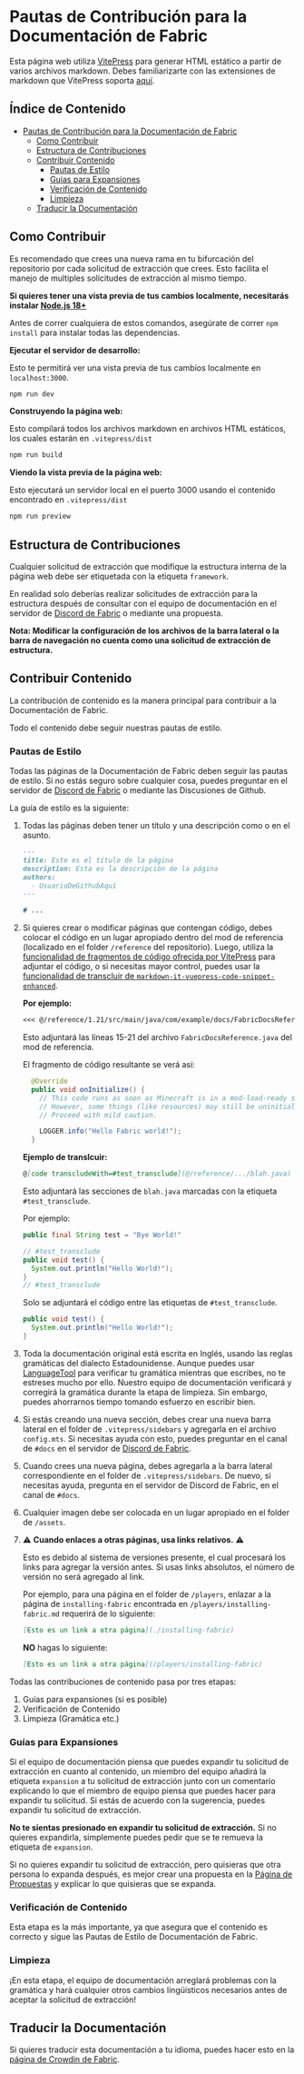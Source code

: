 # Pautas de Contribución para la Documentación de Fabric

Esta página web utiliza [VitePress](https://vitepress.dev/) para generar HTML estático a partir de varios archivos markdown. Debes familiarizarte con las extensiones de markdown que VitePress soporta [aquí](https://vitepress.dev/guide/markdown#features).

## Índice de Contenido

- [Pautas de Contribución para la Documentación de Fabric](#fabric-documentation-contribution-guidelines)
  - [Como Contribuir](#how-to-contribute)
  - [Estructura de Contribuciones](#contributing-framework)
  - [Contribuir Contenido](#contributing-content)
    - [Pautas de Estilo](#style-guidelines)
    - [Guias para Expansiones](#guidance-for-expansion)
    - [Verificación de Contenido](#content-verification)
    - [Limpieza](#cleanup)
  - [Traducir la Documentación](#translating-documentation)

## Como Contribuir

Es recomendado que crees una nueva rama en tu bifurcación del repositorio por cada solicitud de extracción que crees. Esto facilita el manejo de multiples solicitudes de extracción al mismo tiempo.

**Si quieres tener una vista previa de tus cambios localmente, necesitarás instalar [Node.js 18+](https://nodejs.org/en/)**

Antes de correr cualquiera de estos comandos, asegúrate de correr `npm install` para instalar todas las dependencias.

**Ejecutar el servidor de desarrollo:**

Esto te permitirá ver una vista previa de tus cambios localmente en `localhost:3000`.

```sh
npm run dev
```

**Construyendo la página web:**

Esto compilará todos los archivos markdown en archivos HTML estáticos, los cuales estarán en `.vitepress/dist`

```sh
npm run build
```

**Viendo la vista previa de la página web:**

Esto ejecutará un servidor local en el puerto 3000 usando el contenido encontrado en `.vitepress/dist`

```sh
npm run preview
```

## Estructura de Contribuciones

Cualquier solicitud de extracción que modifique la estructura interna de la página web debe ser etiquetada con la etiqueta `framework`.

En realidad solo deberías realizar solicitudes de extracción para la estructura después de consultar con el equipo de documentación en el servidor de [Discord de Fabric](https://discord.gg/v6v4pMv) o mediante una propuesta.

**Nota: Modificar la configuración de los archivos de la barra lateral o la barra de navegación no cuenta como una solicitud de extracción de estructura.**

## Contribuir Contenido

La contribución de contenido es la manera principal para contribuir a la Documentación de Fabric.

Todo el contenido debe seguir nuestras pautas de estilo.

### Pautas de Estilo

Todas las páginas de la Documentación de Fabric deben seguir las pautas de estilo. Si no estás seguro sobre cualquier cosa, puedes preguntar en el servidor de [Discord de Fabric](https://discord.gg/v6v4pMv) o mediante las Discusiones de Github.

La guía de estilo es la siguiente:

1. Todas las páginas deben tener un título y una descripción como o en el asunto.

   ```md
   ---
   title: Este es el título de la página
   description: Esta es la descripción de la página
   authors:
     - UsuarioDeGithubAquí
   ---

   # ...
   ```

2. Si quieres crear o modificar páginas que contengan código, debes colocar el código en un lugar apropiado dentro del mod de referencia (localizado en el folder `/reference` del repositorio). Luego, utiliza la [funcionalidad de fragmentos de código ofrecida por VitePress](https://vitepress.dev/guide/markdown#import-code-snippets) para adjuntar el código, o si necesitas mayor control, puedes usar la [funcionalidad de transcluir de `markdown-it-vuepress-code-snippet-enhanced`](https://github.com/fabioaanthony/markdown-it-vuepress-code-snippet-enhanced).

   **Por ejemplo:**

   ```md
   <<< @/reference/1.21/src/main/java/com/example/docs/FabricDocsReference.java{15-21 java}
   ```

   Esto adjuntará las líneas 15-21 del archivo `FabricDocsReference.java` del mod de referencia.

   El fragmento de código resultante se verá así:

   ```java
     @Override
     public void onInitialize() {
       // This code runs as soon as Minecraft is in a mod-load-ready state.
       // However, some things (like resources) may still be uninitialized.
       // Proceed with mild caution.

       LOGGER.info("Hello Fabric world!");
     }
   ```

   **Ejemplo de translcuir:**

   ```md
   @[code transcludeWith=#test_transclude](@/reference/.../blah.java)
   ```

   Esto adjuntará las secciones de `blah.java` marcadas con la etiqueta `#test_transclude`.

   Por ejemplo:

   ```java
   public final String test = "Bye World!"

   // #test_transclude
   public void test() {
     System.out.println("Hello World!");
   }
   // #test_transclude
   ```

   Solo se adjuntará el código entre las etiquetas de `#test_transclude`.

   ```java
   public void test() {
     System.out.println("Hello World!");
   }
   ```

3. Toda la documentación original está escrita en Inglés, usando las reglas gramáticas del dialecto Estadounidense. Aunque puedes usar [LanguageTool](https://languagetool.org/) para verificar tu gramática mientras que escribes, no te estreses mucho por ello. Nuestro equipo de documentación verificará y corregirá la gramática durante la etapa de limpieza. Sin embargo, puedes ahorrarnos tiempo tomando esfuerzo en escribir bien.

4. Si estás creando una nueva sección, debes crear una nueva barra lateral en el folder de `.vitepress/sidebars` y agregarla en el archivo `config.mts`. Si necesitas ayuda con esto, puedes preguntar en el canal de `#docs` en el servidor de [Discord de Fabric](https://discord.gg/v6v4pMv).

5. Cuando crees una nueva página, debes agregarla a la barra lateral correspondiente en el folder de `.vitepress/sidebars`. De nuevo, si necesitas ayuda, pregunta en el servidor de Discord de Fabric, en el canal de `#docs`.

6. Cualquier imagen debe ser colocada en un lugar apropiado en el folder de `/assets`.

7. ⚠️ **Cuando enlaces a otras páginas, usa links relativos.** ⚠️

   Esto es debido al sistema de versiones presente, el cual procesará los links para agregar la versión antes. Si usas links absolutos, el número de versión no será agregado al link.

   Por ejemplo, para una página en el folder de `/players`, enlazar a la página de `installing-fabric` encontrada en `/players/installing-fabric.md` requerirá de lo siguiente:

   ```md
   [Esto es un link a otra página](./installing-fabric)
   ```

   **NO** hagas lo siguiente:

   ```md
   [Esto es un link a otra página](/players/installing-fabric)
   ```

Todas las contribuciones de contenido pasa por tres etapas:

1. Guías para expansiones (si es posible)
2. Verificación de Contenido
3. Limpieza (Gramática etc.)

### Guías para Expansiones

Si el equipo de documentación piensa que puedes expandir tu solicitud de extracción en cuanto al contenido, un miembro del equipo añadirá la etiqueta `expansion` a tu solicitud de extracción junto con un comentario explicando lo que el miembro de equipo piensa que puedes hacer para expandir tu solicitud. Si estás de acuerdo con la sugerencia, puedes expandir tu solicitud de extracción.

**No te sientas presionado en expandir tu solicitud de extracción.** Si no quieres expandirla, simplemente puedes pedir que se te remueva la etiqueta de `expansion`.

Si no quieres expandir tu solicitud de extracción, pero quisieras que otra persona lo expanda después, es mejor crear una propuesta en la [Página de Propuestas](https://github.com/FabricMC/fabric-docs/issues) y explicar lo que quisieras que se expanda.

### Verificación de Contenido

Esta etapa es la más importante, ya que asegura que el contenido es correcto y sigue las Pautas de Estilo de Documentación de Fabric.

### Limpieza

¡En esta etapa, el equipo de documentación arreglará problemas con la gramática y hará cualquier otros cambios lingüísticos necesarios antes de aceptar la solicitud de extracción!

## Traducir la Documentación

Si quieres traducir esta documentación a tu idioma, puedes hacer esto en la [página de Crowdin de Fabric](https://crowdin.com/project/fabricmc).
